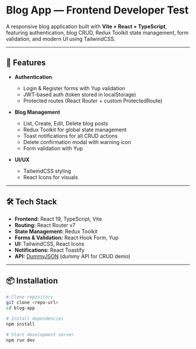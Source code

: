 # Blog App — Frontend Developer Test

A responsive blog application built with **Vite + React + TypeScript**, featuring authentication, blog CRUD, Redux Toolkit state management, form validation, and modern UI using TailwindCSS.

---

## 🚀 Features

- **Authentication**
  - Login & Register forms with Yup validation
  - JWT-based auth (token stored in localStorage)
  - Protected routes (React Router + custom ProtectedRoute)

- **Blog Management**
  - List, Create, Edit, Delete blog posts
  - Redux Toolkit for global state management
  - Toast notifications for all CRUD actions
  - Delete confirmation modal with warning icon
  - Form validation with Yup

- **UI/UX**
  - TailwindCSS styling
  - React Icons for visuals

---

## 🛠 Tech Stack

- **Frontend:** React 19, TypeScript, Vite
- **Routing:** React Router v7
- **State Management:** Redux Toolkit
- **Forms & Validation:** React Hook Form, Yup
- **UI:** TailwindCSS, React Icons
- **Notifications:** React Toastify
- **API:** [DummyJSON](https://dummyjson.com) (dummy API for CRUD demo)

---

## 📦 Installation

```bash
# Clone repository
git clone <repo-url>
cd blog-app

# Install dependencies
npm install

# Start development server
npm run dev
